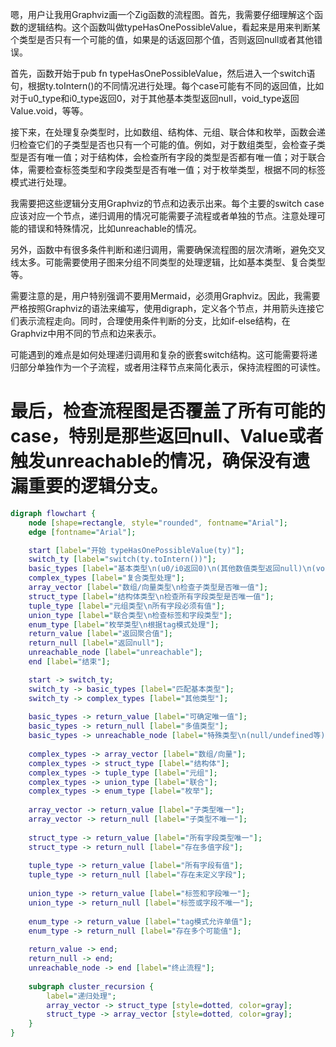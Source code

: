 嗯，用户让我用Graphviz画一个Zig函数的流程图。首先，我需要仔细理解这个函数的逻辑结构。这个函数叫做typeHasOnePossibleValue，看起来是用来判断某个类型是否只有一个可能的值，如果是的话返回那个值，否则返回null或者其他错误。

首先，函数开始于pub fn typeHasOnePossibleValue，然后进入一个switch语句，根据ty.toIntern()的不同情况进行处理。每个case可能有不同的返回值，比如对于u0_type和i0_type返回0，对于其他基本类型返回null，void_type返回Value.void，等等。

接下来，在处理复杂类型时，比如数组、结构体、元组、联合体和枚举，函数会递归检查它们的子类型是否也只有一个可能的值。例如，对于数组类型，会检查子类型是否有唯一值；对于结构体，会检查所有字段的类型是否都有唯一值；对于联合体，需要检查标签类型和字段类型是否有唯一值；对于枚举类型，根据不同的标签模式进行处理。

我需要把这些逻辑分支用Graphviz的节点和边表示出来。每个主要的switch case应该对应一个节点，递归调用的情况可能需要子流程或者单独的节点。注意处理可能的错误和特殊情况，比如unreachable的情况。

另外，函数中有很多条件判断和递归调用，需要确保流程图的层次清晰，避免交叉线太多。可能需要使用子图来分组不同类型的处理逻辑，比如基本类型、复合类型等。

需要注意的是，用户特别强调不要用Mermaid，必须用Graphviz。因此，我需要严格按照Graphviz的语法来编写，使用digraph，定义各个节点，并用箭头连接它们表示流程走向。同时，合理使用条件判断的分支，比如if-else结构，在Graphviz中用不同的节点和边来表示。

可能遇到的难点是如何处理递归调用和复杂的嵌套switch结构。这可能需要将递归部分单独作为一个子流程，或者用注释节点来简化表示，保持流程图的可读性。

最后，检查流程图是否覆盖了所有可能的case，特别是那些返回null、Value或者触发unreachable的情况，确保没有遗漏重要的逻辑分支。
================================================
```dot
digraph flowchart {
    node [shape=rectangle, style="rounded", fontname="Arial"];
    edge [fontname="Arial"];

    start [label="开始 typeHasOnePossibleValue(ty)"];
    switch_ty [label="switch(ty.toIntern())"];
    basic_types [label="基本类型\n(u0/i0返回0)\n(其他数值类型返回null)\n(void返回Value.void)\n(noreturn返回unreachable)\n(...)"];
    complex_types [label="复合类型处理"];
    array_vector [label="数组/向量类型\n检查子类型是否唯一值"];
    struct_type [label="结构体类型\n检查所有字段类型是否唯一值"];
    tuple_type [label="元组类型\n所有字段必须有值"];
    union_type [label="联合类型\n检查标签和字段类型"];
    enum_type [label="枚举类型\n根据tag模式处理"];
    return_value [label="返回聚合值"];
    return_null [label="返回null"];
    unreachable_node [label="unreachable"];
    end [label="结束"];

    start -> switch_ty;
    switch_ty -> basic_types [label="匹配基本类型"];
    switch_ty -> complex_types [label="其他类型"];
    
    basic_types -> return_value [label="可确定唯一值"];
    basic_types -> return_null [label="多值类型"];
    basic_types -> unreachable_node [label="特殊类型\n(null/undefined等)"];
    
    complex_types -> array_vector [label="数组/向量"];
    complex_types -> struct_type [label="结构体"];
    complex_types -> tuple_type [label="元组"];
    complex_types -> union_type [label="联合"];
    complex_types -> enum_type [label="枚举"];
    
    array_vector -> return_value [label="子类型唯一"];
    array_vector -> return_null [label="子类型不唯一"];
    
    struct_type -> return_value [label="所有字段类型唯一"];
    struct_type -> return_null [label="存在多值字段"];
    
    tuple_type -> return_value [label="所有字段有值"];
    tuple_type -> return_null [label="存在未定义字段"];
    
    union_type -> return_value [label="标签和字段唯一"];
    union_type -> return_null [label="标签或字段不唯一"];
    
    enum_type -> return_value [label="tag模式允许单值"];
    enum_type -> return_null [label="存在多个可能值"];
    
    return_value -> end;
    return_null -> end;
    unreachable_node -> end [label="终止流程"];
    
    subgraph cluster_recursion {
        label="递归处理";
        array_vector -> struct_type [style=dotted, color=gray];
        struct_type -> array_vector [style=dotted, color=gray];
    }
}
```